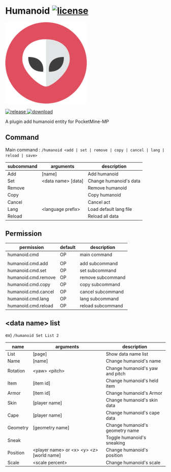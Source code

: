 # Humanoid [![license](https://img.shields.io/github/license/PresentKim/Humanoid-PMMP.svg?label=License)](LICENSE)
<img src="./assets/icon/index.svg" height="256" width="256">  

[![release](https://img.shields.io/github/release/PresentKim/Humanoid-PMMP.svg?label=Release) ![download](https://img.shields.io/github/downloads/PresentKim/Humanoid-PMMP/total.svg?label=Download)](https://github.com/PresentKim/Humanoid-PMMP/releases/latest)


A plugin add humanoid entity for PocketMine-MP

## Command
Main command : `/humanoid <add | set | remove | copy | cancel | lang | reload | save>`

| subcommand | arguments              | description                 |
| ---------- | ---------------------- | --------------------------- |
| Add        | \[name\]               | Add humanoid                |
| Set        | \<data name\> \[data\] | Change humanoid's data      |
| Remove     |                        | Remove humanoid             |
| Copy       |                        | Copy humanoid               |
| Cancel     |                        | Cancel act                  |
| Lang       | \<language prefix\>    | Load default lang file      |
| Reload     |                        | Reload all data             |




## Permission
| permission             | default  | description          |
| ---------------------- | -------- | -------------------- |
| humanoid.cmd           | OP       | main command         |
|                        |          |                      |
| humanoid.cmd.add       | OP       | add subcommand       |
| humanoid.cmd.set       | OP       | set  subcommand      |
| humanoid.cmd.remove    | OP       | remove subcommand    |
| humanoid.cmd.copy      | OP       | copy subcommand      |
| humanoid.cmd.cancel    | OP       | cancel subcommand    |
| humanoid.cmd.lang      | OP       | lang subcommand      |
| humanoid.cmd.reload    | OP       | reload subcommand    |




## \<data name\> list
ex)  `/humanoid Set List 2`

| name       | arguments                                           | description                     |
| ---------- | --------------------------------------------------- | ------------------------------- |
| List       | \[page\]                                            | Show data name list             |
| Name       | \[name\]                                            | Change humanoid's name          |
| Rotation   | \<yaw\> \<pitch\>                                   | Change humanoid's yaw and pitch |
| Item       | \[item id\]                                         | Change humanoid's held item     |
| Armor      | \[item id\]                                         | Change humanoid's Armor         |
| Skin       | \[player name\]                                     | Change humanoid's skin data     |
| Cape       | \[player name\]                                     | Change humanoid's cape data     |
| Geometry   | \[geometry name\]                                   | Change humanoid's geometry name |
| Sneak      |                                                     | Toggle humanoid's sneaking      |
| Position   | \<player name\> or \<x\> \<y\> \<z\> \[world name\] | Change humanoid's position      |
| Scale      | \<scale percent\>                                   | Change humanoid's scale         |
